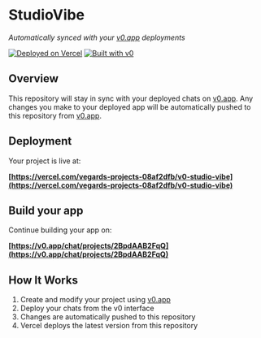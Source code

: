 # StudioVibe

*Automatically synced with your [v0.app](https://v0.app) deployments*

[![Deployed on Vercel](https://img.shields.io/badge/Deployed%20on-Vercel-black?style=for-the-badge&logo=vercel)](https://vercel.com/vegards-projects-08af2dfb/v0-studio-vibe)
[![Built with v0](https://img.shields.io/badge/Built%20with-v0.app-black?style=for-the-badge)](https://v0.app/chat/projects/2BpdAAB2FqQ)

## Overview

This repository will stay in sync with your deployed chats on [v0.app](https://v0.app).
Any changes you make to your deployed app will be automatically pushed to this repository from [v0.app](https://v0.app).

## Deployment

Your project is live at:

**[https://vercel.com/vegards-projects-08af2dfb/v0-studio-vibe](https://vercel.com/vegards-projects-08af2dfb/v0-studio-vibe)**

## Build your app

Continue building your app on:

**[https://v0.app/chat/projects/2BpdAAB2FqQ](https://v0.app/chat/projects/2BpdAAB2FqQ)**

## How It Works

1. Create and modify your project using [v0.app](https://v0.app)
2. Deploy your chats from the v0 interface
3. Changes are automatically pushed to this repository
4. Vercel deploys the latest version from this repository